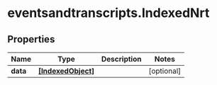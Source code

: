 # eventsandtranscripts.IndexedNrt

## Properties

Name | Type | Description | Notes
------------ | ------------- | ------------- | -------------
**data** | [**[IndexedObject]**](IndexedObject.md) |  | [optional] 


